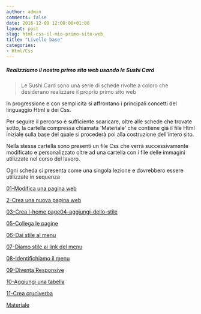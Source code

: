 ```yaml
---
author: admin
comments: false
date: 2016-12-09 12:00:00+01:00
layout: post
slug: html-css-il-mio-primo-sito-web
title: "Livello base"
categories:
- Html/Css
---
```


##### Realizziamo il nostro primo sito web usando le Sushi Card

<blockquote>Le Sushi Card sono una serie di schede rivolte a coloro che desiderano realizzare il proprio primo sito web</blockquote>

In progressione e con semplicità si affrontano i principali concetti del linguaggio Html e dei Css.


Per seguire il percorso è sufficiente scaricare, oltre alle schede che trovate sotto, la cartella compressa chiamata 'Materiale' che contiene già il file Html iniziale sulla base del quale si procederà poi alla costruzione dell'intero sito.


Nella stessa cartella sono presenti un file Css che verrà successivamente modificato e personalizzato oltre ad una cartella con i file delle immagini utilizzate nel corso del lavoro.


Ogni scheda si presenta come una singola lezione e dovrebbero essere utilizzate in sequenza


[01-Modifica una pagina web](/assets/uploads/2014/11/01-Modifica-una-pagina-web.pdf)

[2-Crea una nuova pagina web](/assets/uploads/2014/11/02-Crea-una-nuova-pagina-web.pdf)

[03-Crea l-home page](/assets/uploads/2014/11/03-Crea-l-home-page.pdf)[04-aggiungi-dello-stile](/assets/uploads/2014/11/04-aggiungi-dello-stile.pdf)

[05-Collega le pagine](/assets/uploads/2014/11/05-Collega-le-pagine.pdf)

[06-Dai stile al menu](/assets/uploads/2014/11/06-Dai-stile-al-menu.pdf)

[07-Diamo stile ai link del menu](/assets/uploads/2014/11/07-Diamo-stile-ai-link-del-menu.pdf)

[08-Identifichiamo il menu](/assets/uploads/2014/11/08-Identifichiamo-il-menu.pdf)

[09-Diventa Responsive](/assets/uploads/2014/11/09-Diventa-Responsive.pdf)

[10-Aggiungi una tabella](/assets/uploads/2014/11/10-Aggiungi-una-tabella.pdf)

[11-Crea cruciverba](/assets/uploads/2014/11/11-Crea-cruciverba.pdf)

[Materiale](/assets/uploads/2014/11/Materiale.zip)
